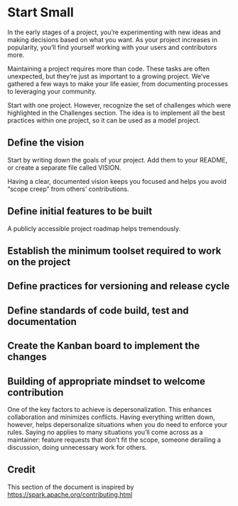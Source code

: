 # Start Small


In the early stages of a project, you’re experimenting with new ideas and making decisions based on what you want. As your project increases in popularity, you’ll find yourself working with your users and contributors more.

Maintaining a project requires more than code. These tasks are often unexpected, but they’re just as important to a growing project. We’ve gathered a few ways to make your life easier, from documenting processes to leveraging your community.


Start with one project. However, recognize the set of challenges which were highlighted in the Challenges section. The idea is to implement all the best practices within one project, so it can be used as a model project.

## Define the vision
Start by writing down the goals of your project. Add them to your README, or create a separate file called VISION.

Having a clear, documented vision keeps you focused and helps you avoid “scope creep” from others’ contributions.

## Define initial features to be built
A publicly accessible project roadmap helps tremendously.

## Establish the minimum toolset required to work on the project

## Define practices for versioning and release cycle


## Define standards of code build, test and documentation

## Create the Kanban board to implement the changes

## 

## Building of appropriate mindset to welcome contribution
One of the key factors to achieve is depersonalization. This enhances collaboration and minimizes conflicts. 
Having everything written down, however, helps depersonalize situations when you do need to enforce your rules. Saying no applies to many situations you’ll come across as a maintainer: feature requests that don’t fit the scope, someone derailing a discussion, doing unnecessary work for others.

## Credit
This section of the document is inspired by https://spark.apache.org/contributing.html